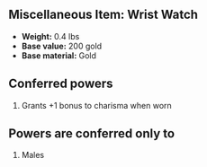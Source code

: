 ## Miscellaneous Item: Wrist Watch

- **Weight:** 0.4 lbs
- **Base value:** 200 gold
- **Base material:** Gold

## Conferred powers

1. Grants +1 bonus to charisma when worn

## Powers are conferred only to

1. Males
